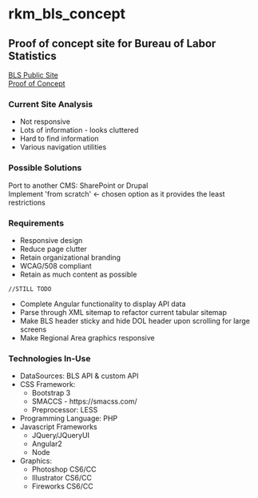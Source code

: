 # rkm_bls_concept
<h2>Proof of concept site for Bureau of Labor Statistics</h2>

<a href="http://www.bls.gov" target="_blank">BLS Public Site </a> <br />
<a href="http://bls.r2wiki.com" target="_blank"> Proof of Concept </a> <br />


<h3>Current Site Analysis</h3>
<ul>
<li>Not  responsive </li>
<li>Lots of information - looks cluttered </li>
<li>Hard to find information </li>
<li>Various navigation utilities </li>
</ul>

<h3>Possible Solutions </h3>
Port to another CMS: SharePoint or Drupal <br />
Implement 'from scratch' <- chosen option as it provides the least restrictions <br />

<h3>Requirements </h3>
<ul>
<li>Responsive design</li>
<li>Reduce page clutter</li>
<li>Retain organizational branding</li>
<li>WCAG/508 compliant </li>
<li>Retain as much content as possible</li>
</ul>

<code>//STILL TODO </code>
<ul>
<li>Complete Angular functionality to display API data</li>
<li>Parse through XML sitemap to refactor current tabular sitemap </li>
<li>Make BLS header sticky and hide DOL header upon scrolling for large screens</li>
<li>Make Regional Area graphics responsive </li>
</ul>


<h3>Technologies In-Use </h3>
<ul>
<li> DataSources: BLS API &amp; custom API </li>
<li>CSS Framework: 
<ul>
<li> Bootstrap 3 </li>
<li>SMACCS - https://smacss.com/</li>
<li>Preprocessor: LESS</li>
</ul>
</li>
<li> Programming Language: PHP</li>
<li>Javascript Frameworks
<ul>
<li>JQuery/JQueryUI</li>
<li>Angular2</li>
<li>Node</li>
</ul>
</li>
<li>Graphics: 
<ul>
<li>Photoshop CS6/CC</li>
<li>Illustrator CS6/CC</li>
<li>Fireworks CS6/CC</li>
</ul>
</li>
